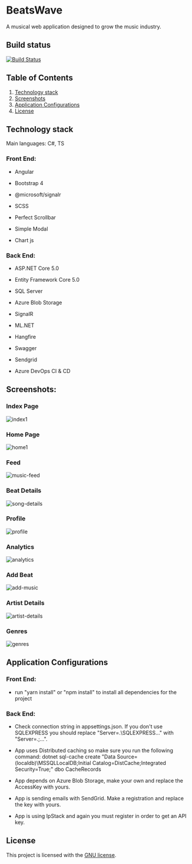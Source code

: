 # BeatsWave

A musical web application designed to grow the music industry.

## Build status

[![Build Status](https://dev.azure.com/popovgeorgi002/BeatsWave/_apis/build/status/BeatsWave-CI?branchName=master)](https://dev.azure.com/popovgeorgi002/BeatsWave/_build/latest?definitionId=1&branchName=master)

## Table of Contents
1. [Technology stack](https://github.com/popovgeorgi/BeatsWaveNOIT#technology-stack)
2. [Screenshots](https://github.com/popovgeorgi/BeatsWaveNOIT#screenshots)
3. [Application Configurations](https://github.com/popovgeorgi/BeatsWaveNOIT#application-configurations)
4. [License](https://github.com/popovgeorgi/BeatsWaveNOIT#license)

## Technology stack

Main languages: C#, TS

### Front End:

- Angular

- Bootstrap 4

- @microsoft/signalr

- SCSS

- Perfect Scrollbar

- Simple Modal

- Chart js



### Back End:

- ASP.NET Core 5.0

- Entity Framework Core 5.0

- SQL Server

- Azure Blob Storage

- SignalR

- ML.NET

- Hangfire

- Swagger

- Sendgrid

- Azure DevOps CI & CD

## Screenshots:

### Index Page

![index1](https://user-images.githubusercontent.com/60527300/108606707-3aaafa00-73c4-11eb-8fb9-e5698c59a019.png)

### Home Page

![home1](https://user-images.githubusercontent.com/60527300/108606739-8e1d4800-73c4-11eb-849a-27e535490723.png)

### Feed

![music-feed](https://user-images.githubusercontent.com/60527300/108606757-b016ca80-73c4-11eb-9ab7-26afdbe0fb33.png)

### Beat Details

![song-details](https://user-images.githubusercontent.com/60527300/108606762-c3c23100-73c4-11eb-9325-a0b7390f6f34.png)

### Profile

![profile](https://user-images.githubusercontent.com/60527300/108606777-d9cff180-73c4-11eb-929b-d81c5c58f2a4.png)

### Analytics

![analytics](https://user-images.githubusercontent.com/60527300/108606791-f2400c00-73c4-11eb-8264-34f6d63e8d30.png)

### Add Beat

![add-music](https://user-images.githubusercontent.com/60527300/108606804-071c9f80-73c5-11eb-84da-e3a4c56a77de.png)

### Artist Details

![artist-details](https://user-images.githubusercontent.com/60527300/108606812-11d73480-73c5-11eb-89ac-e10f6296568b.png)

### Genres

![genres](https://user-images.githubusercontent.com/60527300/108606819-1ef42380-73c5-11eb-8415-d3429ab04034.png)

## Application Configurations

### Front End:

- run "yarn install" or "npm install" to install all dependencies for the project 

### Back End:

- Check connection string in appsettings.json.
   If you don't use SQLEXPRESS you should replace "Server=.\\SQLEXPRESS..." with "Server=.;...".

- App uses Distributed caching so make sure you run the following command: dotnet sql-cache create "Data Source=(localdb)\MSSQLLocalDB;Initial Catalog=DistCache;Integrated Security=True;" dbo CacheRecords

- App depends on Azure Blob Storage, make your own and replace the AccessKey with yours.

- App is sending emails with SendGrid. Make a registration and replace the key with yours.

- App is using IpStack and again you must register in order to get an API key.

## License

This project is licensed with the [GNU license](COPYING.txt).
